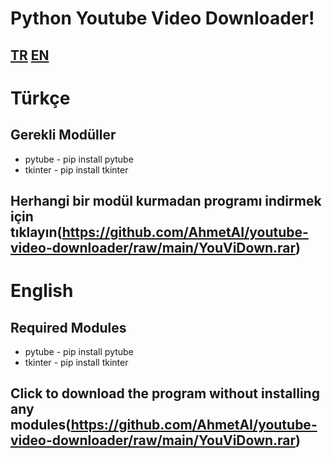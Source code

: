 # Python Youtube Video Downloader!
## [TR](#türkçe)  [EN](#english)



# Türkçe
## Gerekli Modüller
- pytube - pip install pytube
- tkinter - pip install tkinter

## Herhangi bir modül kurmadan programı indirmek için tıklayın(https://github.com/AhmetAI/youtube-video-downloader/raw/main/YouViDown.rar)



# English
## Required Modules
- pytube - pip install pytube
- tkinter - pip install tkinter

## Click to download the program without installing any modules(https://github.com/AhmetAI/youtube-video-downloader/raw/main/YouViDown.rar)

